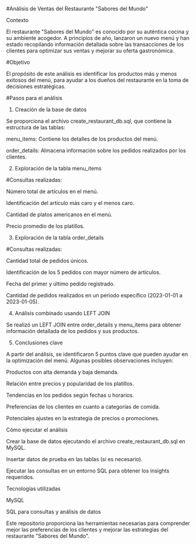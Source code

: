 #Análisis de Ventas del Restaurante "Sabores del Mundo"

Contexto

El restaurante "Sabores del Mundo" es conocido por su auténtica cocina y su ambiente acogedor. A principios de año, lanzaron un nuevo menú y han estado recopilando información detallada sobre las transacciones de los clientes para optimizar sus ventas y mejorar su oferta gastronómica.

#Objetivo

El propósito de este análisis es identificar los productos más y menos exitosos del menú, para ayudar a los dueños del restaurante en la toma de decisiones estratégicas.

#Pasos para el análisis

1. Creación de la base de datos

Se proporciona el archivo create_restaurant_db.sql, que contiene la estructura de las tablas:

menu_items: Contiene los detalles de los productos del menú.

order_details: Almacena información sobre los pedidos realizados por los clientes.

2. Exploración de la tabla menu_items

#Consultas realizadas:

Número total de artículos en el menú.

Identificación del artículo más caro y el menos caro.

Cantidad de platos americanos en el menú.

Precio promedio de los platillos.

3. Exploración de la tabla order_details

#Consultas realizadas:

Cantidad total de pedidos únicos.

Identificación de los 5 pedidos con mayor número de artículos.

Fecha del primer y último pedido registrado.

Cantidad de pedidos realizados en un período específico (2023-01-01 a 2023-01-05).

4. Análisis combinado usando LEFT JOIN

Se realizó un LEFT JOIN entre order_details y menu_items para obtener información detallada de los pedidos y sus productos.

5. Conclusiones clave

A partir del análisis, se identificaron 5 puntos clave que pueden ayudar en la optimización del menú. Algunas posibles observaciones incluyen:

Productos con alta demanda y baja demanda.

Relación entre precios y popularidad de los platillos.

Tendencias en los pedidos según fechas u horarios.

Preferencias de los clientes en cuanto a categorías de comida.

Potenciales ajustes en la estrategia de precios o promociones.

Cómo ejecutar el análisis

Crear la base de datos ejecutando el archivo create_restaurant_db.sql en MySQL.

Insertar datos de prueba en las tablas (si es necesario).

Ejecutar las consultas en un entorno SQL para obtener los insights requeridos.

Tecnologías utilizadas

MySQL

SQL para consultas y análisis de datos

Este repositorio proporciona las herramientas necesarias para comprender mejor las preferencias de los clientes y mejorar las estrategias del restaurante "Sabores del Mundo".
